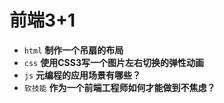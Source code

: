 # 前端3+1
- `html` **制作一个吊扇的布局**
- `css` **使用CSS3写一个图片左右切换的弹性动画**
- `js` **元编程的应用场景有哪些？**
- `软技能` **作为一个前端工程师如何才能做到不焦虑？**

